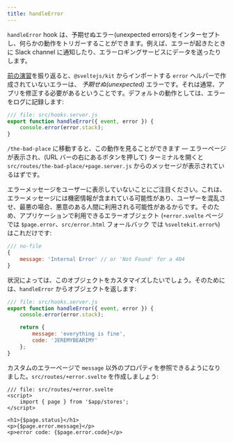 ```yaml
---
title: handleError
---
```


`handleError` hook は、予期せぬエラー(unexpected errors)をインターセプトし、何らかの動作をトリガーすることができます。例えば、エラーが起きたときに Slack channel に通知したり、エラーロギングサービスにデータを送ったりします。

[前の演習](error-basics)を振り返ると、`@sveltejs/kit` からインポートする `error` ヘルパーで作成されていないエラーは、 _予期せぬ(unexpected)_ エラーです。それは通常、アプリを修正する必要があるということです。デフォルトの動作としては、エラーをログに記録します:

```js
/// file: src/hooks.server.js
export function handleError({ event, error }) {
	console.error(error.stack);
}
```

`/the-bad-place` に移動すると、この動作を見ることができます — エラーページが表示され、(URL バーの右にあるボタンを押して) ターミナルを開くと `src/routes/the-bad-place/+page.server.js` からのメッセージが表示されているはずです。

エラーメッセージをユーザーに表示していないことにご注目ください。これは、エラーメッセージには機密情報が含まれている可能性があり、ユーザーを混乱させ、最悪の場合、悪意のある人間に利用される可能性があるからです。そのため、アプリケーションで利用できるエラーオブジェクト (`+error.svelte` ページでは `$page.error`、`src/error.html` フォールバック では `%sveltekit.error%`) はこれだけです:

```js
/// no-file
{
	message: 'Internal Error' // or 'Not Found' for a 404
}
```

状況によっては、このオブジェクトをカスタマイズしたいでしょう。そのためには、`handleError` からオブジェクトを返します:

```js
/// file: src/hooks.server.js
export function handleError({ event, error }) {
	console.error(error.stack);

	return {
		message: 'everything is fine',
		code: 'JEREMYBEARIMY'
	};
}
```

カスタムのエラーページで `message` 以外のプロパティを参照できるようになりました。`src/routes/+error.svelte` を作成しましょう:

```svelte
/// file: src/routes/+error.svelte
<script>
	import { page } from '$app/stores';
</script>

<h1>{$page.status}</h1>
<p>{$page.error.message}</p>
<p>error code: {$page.error.code}</p>
```
